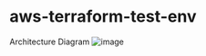 ﻿# aws-terraform-test-env
 
 Architecture Diagram
![image](https://user-images.githubusercontent.com/9721641/185433106-1bd99c15-af27-4b28-8c8e-9ea36f15d508.png)
